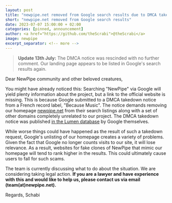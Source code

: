```yaml
---
layout: post
title: "newpipe.net removed from Google search results due to DMCA take down request"
short: "newpipe.net removed from Google search results"
date: 2023-07-07 15:00:00 + 02:00
categories: [pinned, announcement]
author: <a href="https://github.com/theScrabi">@theScrabi</a>
image: newpipe
excerpt_separator: <!-- more -->
---
```


<blockquote class="highlight"><strong>Update 13th July:</strong> The DMCA notice was rescinded with no further comment. Our landing page appears to be listed in Google's search results again.</blockquote>
<!-- more -->
Dear NewPipe community and other beloved creatures,

You might have already noticed this: Searching "NewPipe" via Google will yield plenty information about the project, but a link to the official website is missing. This is because Google submitted to a DMCA takedown notice from a French record label, "Because Music". The notice demands removing our homepage [newpipe.net](https://newpipe.net) from their search listings along with a set of other domains completely unrelated to our project. The DMCA takedown notice was published [in the Lumen database](https://lumendatabase.org/notices/34149383) by Google themselves.

While worse things could have happened as the result of such a takedown request, Google's unlisting of our homepage creates a variety of problems. Given the fact that Google no longer counts visits to our site, it will lose relevance. As a result, websites for fake clones of NewPipe that mimic our homepage will tend to rank higher in the results. This could ultimately cause users to fall for such scams.

The team is currently discussing what to do about the situation. We are considering taking legal action. **If you are a lawyer and have experience with this and would like to help us, please contact us via email (team(at)newpipe.net).**


Regards,
Schabi
